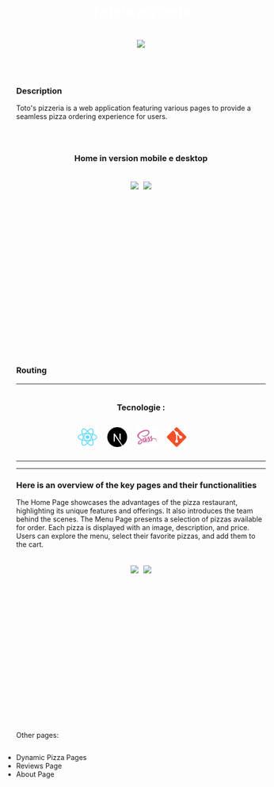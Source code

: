 <body>
<div style="display: flex; align-items: center; justify-content: center; flex-direction: column;">
      
<div style="display: flex; gap: 10px;  flex-direction: column; align-items: center; justify-content: center;">
  <h1  align="center" style="color: white;"> <strong>Toto's pizzeria</strong>
  <p align="center"><img src="https://i.postimg.cc/D0BRWqrj/logopizza.webp" style="width: 150px;"></p></h1>  
</div> 

<div>
  <h3 align="left">Description</h3>
    <p  align="left"> Toto's pizzeria is a web application featuring various pages to provide a seamless pizza ordering experience for users. </p>
</div>          
<hr>

<div>
    <h3 align="left">Home in version mobile e desktop</h3>
  <div style="display: flex; gap: 10px;  flex-direction: row;
        align-items: center; justify-content: center;">
<img src='https://i.postimg.cc/VN2Mj6Bz/mobile-4.png'  style="height: 300px; padding: 20px 0;" />
  <img src='https://i.postimg.cc/DZ2hpQc6/mobile-5.png'  style="height: 300px; padding: 20px 0;" />
</div>
</div>      
      
<hr>
      
<div>
   <h3 align="left">Routing</h3>
 <!--  <p align="left">L'uso di <span style='color: rgb(255, 0, 230);'> Next.js</span> fornisce un'esperienza di navigazione fluida e veloce. Per garantire un caricamento rapido delle pagine e una migliore indicizzazione sui motori di ricerca, è stato utilizzato il <span style='color: rgb(255, 0, 230);'> server-side rendering</span>, che permette di generare le pagine HTML lato server prima di inviarle al client.  </p>
  <div style="display: flex; gap: 10px; flex-direction: row;
        align-items: center; justify-content: center;">
 <img src='https://i.postimg.cc/cJ9jm6br/Schermata-2023-02-24-alle-14-46-09-removebg-preview.png'  style="height: 300px; padding: 20px 0;" />
  <img src='https://i.postimg.cc/B6qMF3gM/Schermata-2023-02-24-alle-14-45-58-removebg-preview.png'  style="height: 300px; padding: 20px 0;" /> 
</div>
</div>-->

<hr>
      
<div style="display: flex; flex-direction: column;  align-items: center;">
<h3>Tecnologie</span> :</h3>
<ul style="display: flex; flex-direction: row; gap:20px; align-items: center; justify-content: flex-start;">
<img  style='width: 40px;' src="https://raw.githubusercontent.com/devicons/devicon/master/icons/react/react-original.svg" alt="">
<img  style='width: 40px;' src="https://raw.githubusercontent.com/devicons/devicon/master/icons/nextjs/nextjs-original.svg" alt="">
<img  style='width: 40px;' src="https://raw.githubusercontent.com/devicons/devicon/master/icons/sass/sass-original.svg" alt="">
<img  style='width: 40px;' src="https://raw.githubusercontent.com/devicons/devicon/master/icons/git/git-original.svg" alt="">
<img  style='width: 40px;' src="https://avatars.githubusercontent.com/u/6078720?s=200&v=4" alt="">
</ul>
</div>
<hr>

<!-- <div>
<h3 align="left">Design</h3>
 <p align="left">Il design dell'applicazione è stato realizzato completamente da zero per offrire un'esperienza utente unica partendo dalla creazione di un mock up su Figma. L'utilizzo di <span style='color: rgb(255, 0, 230);'> SASS</span> ha semplificato la scrittura del codice CSS. Sono stati utilizzati i <span style='color: rgb(255, 0, 230);'> moduli SCSS</span>, una tecnologia che consente di organizzare il codice CSS in file separati, semplificando la manutenzione e il debugging del codice.</p>  
 <div style="display: flex; flex-direction: row;
        align-items: center; justify-content: center; ">
<img src='https://i.postimg.cc/3rL0YhDY/Schermata-2023-02-24-alle-15-05-29.png'  style="height: 500px; padding: 20px 0;" />
</div>  -->
        
<hr>

<div>
    <h3 align="left">Here is an overview of the key pages and their functionalities</h3>
  <p align="left">The Home Page showcases the advantages of the pizza restaurant, highlighting its unique features and offerings. It also introduces the team behind the scenes. The Menu Page presents a selection of pizzas available for order. Each pizza is displayed with an image, description, and price. Users can explore the menu, select their favorite pizzas, and add them to the cart. </p>
  <div style="display: flex; flex-direction: row;
        align-items: center; gap: 10px;  justify-content: center;">
   <img src='https://i.postimg.cc/hhWWR9Bf/mobile-7.png'  style="height: 300px; padding: 20px 0;" />
  <img src='https://i.postimg.cc/1t839cLH/mobile-6.png'  style="height: 300px; padding: 20px 0;" />
</div> 
</div>
<div style='display: flex; flex-direction: column; align-items: flex-start;'>
<p>Other pages: </p>
<ul style="padding: 0px; text-align: left;">
        <li> Dynamic Pizza Pages </li>
        <li> Reviews Page</li>
        <li> About Page</li>
    </ul> 
  </div>
</div>
 

   <hr>
    </div> 
  </body>

